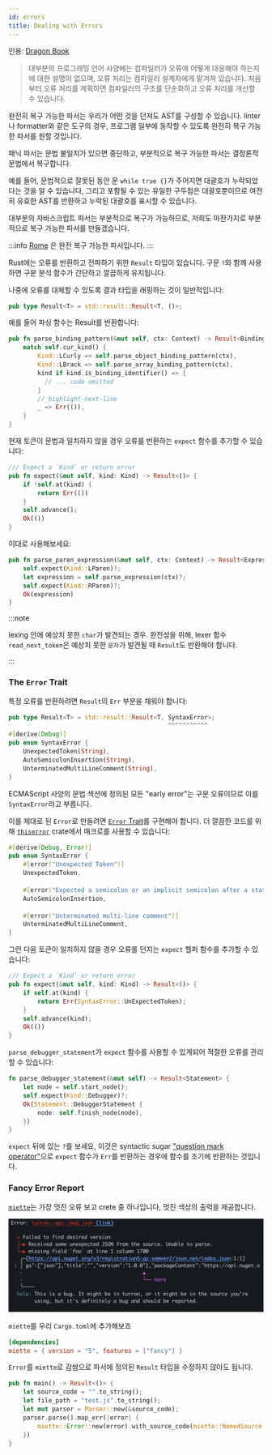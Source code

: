 ```yaml
---
id: errors
title: Dealing with Errors
---
```


인용:
[Dragon Book](https://www.amazon.com/Compilers-Principles-Techniques-Tools-2nd/dp/0321486811)

> 대부분의 프로그래밍 언어 사양에는 컴파일러가 오류에 어떻게 대응해야 하는지에
> 대한 설명이 없으며, 오류 처리는 컴파일러 설계자에게 맡겨져 있습니다. 처음부터
> 오류 처리를 계획하면 컴파일러의 구조를 단순화하고 오류 처리를 개선할 수
> 있습니다.

완전히 복구 가능한 파서는 우리가 어떤 것을 던져도 AST를 구성할 수 있습니다.
linter나 formatter와 같은 도구의 경우, 프로그램 일부에 동작할 수 있도록 완전히
복구 가능한 파서를 원할 것입니다.

패닉 파서는 문법 불일치가 있으면 중단하고, 부분적으로 복구 가능한 파서는
결정론적 문법에서 복구합니다.

예를 들어, 문법적으로 잘못된 동안 문 `while true {}`가 주어지면 대괄호가
누락되었다는 것을 알 수 있습니다, 그리고 포함될 수 있는 유일한 구두점은
대괄호뿐이므로 여전히 유효한 AST를 반환하고 누락된 대괄호를 표시할 수 있습니다.

대부분의 자바스크립트 파서는 부분적으로 복구가 가능하므로, 저희도 마찬가지로
부분적으로 복구 가능한 파서를 만들겠습니다.

:::info [Rome](https://github.com/rome/tools) 은 완전 복구 가능한 파서입니다.
:::

Rust에는 오류를 반환하고 전파하기 위한 `Result` 타입이 있습니다. 구문 `?`와 함께
사용하면 구문 분석 함수가 간단하고 깔끔하게 유지됩니다.

나중에 오류를 대체할 수 있도록 결과 타입을 래핑하는 것이 일반적입니다:

```rust
pub type Result<T> = std::result::Result<T, ()>;
```

예를 들어 파싱 함수는 Result를 반환합니다:

```rust
pub fn parse_binding_pattern(&mut self, ctx: Context) -> Result<BindingPattern<'a>> {
    match self.cur_kind() {
        Kind::LCurly => self.parse_object_binding_pattern(ctx),
        Kind::LBrack => self.parse_array_binding_pattern(ctx),
        kind if kind.is_binding_identifier() => {
          // ... code omitted
        }
        // highlight-next-line
        _ => Err(()),
    }
}
```

현재 토큰이 문법과 일치하지 않을 경우 오류를 반환하는 `expect` 함수를 추가할 수
있습니다:

```rust
/// Expect a `Kind` or return error
pub fn expect(&mut self, kind: Kind) -> Result<()> {
    if !self.at(kind) {
        return Err(())
    }
    self.advance();
    Ok(())
}
```

이대로 사용해보세요:

```rust
pub fn parse_paren_expression(&mut self, ctx: Context) -> Result<Expression> {
    self.expect(Kind::LParen)?;
    let expression = self.parse_expression(ctx)?;
    self.expect(Kind::RParen)?;
    Ok(expression)
}
```

:::note

lexing 안에 예상치 못한 `char`가 발견되는 경우. 완전성을 위해, lexer 함수
`read_next_token`은 예상치 못한 `문자`가 발견될 때 `Result`도 반환해야 합니다.

:::

### The `Error` Trait

특정 오류를 반환하려면 `Result`의 `Err` 부분을 채워야 합니다:

```rust
pub type Result<T> = std::result::Result<T, SyntaxError>;
                                            ^^^^^^^^^^^
#[derive(Debug)]
pub enum SyntaxError {
    UnexpectedToken(String),
    AutoSemicolonInsertion(String),
    UnterminatedMultiLineComment(String),
}
```

ECMAScript 사양의 문법 섹션에 정의된 모든 "early error"는 구문 오류이므로 이를
`SyntaxError`라고 부릅니다.

이를 제대로 된 `Error`로 만들려면
[`Error` Trait](https://doc.rust-lang.org/std/error/trait.Error.html)를 구현해야
합니다. 더 깔끔한 코드를 위해
[`thiserror`](https://docs.rs/thiserror/latest/thiserror) crate에서 매크로를
사용할 수 있습니다:

```rust
#[derive(Debug, Error)]
pub enum SyntaxError {
    #[error("Unexpected Token")]
    UnexpectedToken,

    #[error("Expected a semicolon or an implicit semicolon after a statement, but found none")]
    AutoSemicolonInsertion,

    #[error("Unterminated multi-line comment")]
    UnterminatedMultiLineComment,
}
```

그런 다음 토큰이 일치하지 않을 경우 오류를 던지는 `expect` 헬퍼 함수를 추가할 수
있습니다:

```rust
/// Expect a `Kind` or return error
pub fn expect(&mut self, kind: Kind) -> Result<()> {
    if self.at(kind) {
        return Err(SyntaxError::UnExpectedToken);
    }
    self.advance(kind);
    Ok(())
}
```

`parse_debugger_statement`가 `expect` 함수를 사용할 수 있게되어 적절한 오류를
관리할 수 있습니다:

```rust
fn parse_debugger_statement(&mut self) -> Result<Statement> {
    let node = self.start_node();
    self.expect(Kind::Debugger)?;
    Ok(Statement::DebuggerStatement {
        node: self.finish_node(node),
    })
}
```

`expect` 뒤에 있는 `?`를 보세요, 이것은 syntactic sugar
["question mark operator"](https://doc.rust-lang.org/book/ch09-02-recoverable-errors-with-result.html#a-shortcut-for-propagating-errors-the--operator)으로
`expect` 함수가 `Err`를 반환하는 경우에 함수를 조기에 반환하는 것입니다.

### Fancy Error Report

[`miette`](https://docs.rs/miette/latest/miette)는 가장 멋진 오류 보고 crete 중
하나입니다, 멋진 색상의 출력을 제공합니다.

![miette](https://raw.githubusercontent.com/zkat/miette/main/images/serde_json.png)

`miette`를 우리 `Cargo.toml`에 추가해보죠

```toml
[dependencies]
miette = { version = "5", features = ["fancy"] }
```

`Error`를 `miette`로 감쌈으로 파서에 정의된 `Result` 타입을 수정하지 않아도
됩니다.

```rust
pub fn main() -> Result<()> {
    let source_code = "".to_string();
    let file_path = "test.js".to_string();
    let mut parser = Parser::new(&source_code);
    parser.parse().map_err(|error| {
        miette::Error::new(error).with_source_code(miette::NamedSource::new(file_path, source_code))
    })
}
```
